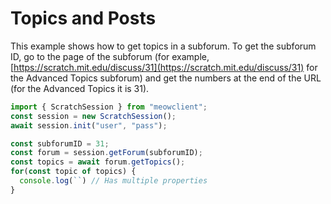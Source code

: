 # Topics and Posts
This example shows how to get topics in a subforum. To get the subforum ID, go to the page of the subforum (for example, [https://scratch.mit.edu/discuss/31](https://scratch.mit.edu/discuss/31) for the Advanced Topics subforum) and get the numbers at the end of the URL (for the Advanced Topics it is 31).

```ts
import { ScratchSession } from "meowclient";
const session = new ScratchSession();
await session.init("user", "pass");

const subforumID = 31;
const forum = session.getForum(subforumID);
const topics = await forum.getTopics();
for(const topic of topics) {
  console.log(``) // Has multiple properties
}
```
